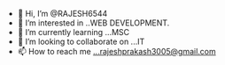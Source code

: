 - 👋 Hi, I’m @RAJESH6544
- 👀 I’m interested in ..WEB DEVELOPMENT.
- 🌱 I’m currently learning ...MSC
- 💞️ I’m looking to collaborate on ...IT
- 📫 How to reach me ...rajeshprakash3005@gmail.com

<!---
RAJESH6544/RAJESH6544 is a ✨ special ✨ repository because its `README.md` (this file) appears on your GitHub profile.
You can click the Preview link to take a look at your changes.
--->
